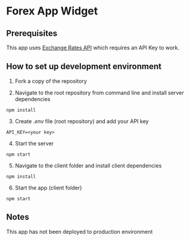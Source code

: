 # Forex App Widget

## Prerequisites

This app uses [Exchange Rates API](https://exchangeratesapi.io/documentation/) which requires an API Key to work.

## How to set up development environment

1. Fork a copy of the repository 

2. Navigate to the root repository from command line and install server dependencies

```
npm install
```

3. Create  _.env_ file (root repository) and add your API key

```
API_KEY=<your key>
```

4. Start the server

```
npm start
```

5. Navigate to the client folder and install client dependencies 

```
npm install
```

6. Start the app (client folder)

```
npm start
```

## Notes

This app has not been deployed to production environment

